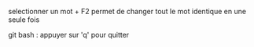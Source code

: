 selectionner un mot + F2 permet de changer tout le mot identique en une seule fois

git bash : appuyer sur 'q' pour quitter

